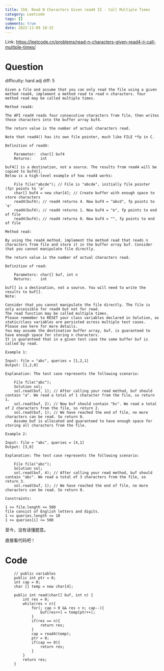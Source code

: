 ```yaml
---
title: 158. Read N Characters Given read4 II - Call Multiple Times
category: Leetcode
tags: []
comments: true
date: 2022-11-09 18:32
---
```



Link: https://leetcode.cn/problems/read-n-characters-given-read4-ii-call-multiple-times/

# Question

difficulty: hard
adj diff: 5

    Given a file and assume that you can only read the file using a given method read4, implement a method read to read n characters. Your method read may be called multiple times.

    Method read4:

    The API read4 reads four consecutive characters from file, then writes those characters into the buffer array buf4.

    The return value is the number of actual characters read.

    Note that read4() has its own file pointer, much like FILE *fp in C.

    Definition of read4:

    	Parameter:  char[] buf4
    	Returns:    int

    buf4[] is a destination, not a source. The results from read4 will be copied to buf4[].
    Below is a high-level example of how read4 works:

        File file("abcde"); // File is "abcde", initially file pointer (fp) points to 'a'
        char[] buf4 = new char[4]; // Create buffer with enough space to store characters
        read4(buf4); // read4 returns 4. Now buf4 = "abcd", fp points to 'e'
        read4(buf4); // read4 returns 1. Now buf4 = "e", fp points to end of file
        read4(buf4); // read4 returns 0. Now buf4 = "", fp points to end of file

    Method read:

    By using the read4 method, implement the method read that reads n characters from file and store it in the buffer array buf. Consider that you cannot manipulate file directly.

    The return value is the number of actual characters read.

    Definition of read:

    	Parameters:	char[] buf, int n
    	Returns:	int

    buf[] is a destination, not a source. You will need to write the results to buf[].
    Note:

    Consider that you cannot manipulate the file directly. The file is only accessible for read4 but not for read.
    The read function may be called multiple times.
    Please remember to RESET your class variables declared in Solution, as static/class variables are persisted across multiple test cases. Please see here for more details.
    You may assume the destination buffer array, buf, is guaranteed to have enough space for storing n characters.
    It is guaranteed that in a given test case the same buffer buf is called by read.

    Example 1:

    Input: file = "abc", queries = [1,2,1]
    Output: [1,2,0]

    Explanation: The test case represents the following scenario:

        File file("abc");
        Solution sol;
        sol.read(buf, 1); // After calling your read method, buf should contain "a". We read a total of 1 character from the file, so return 1.
        sol.read(buf, 2); // Now buf should contain "bc". We read a total of 2 characters from the file, so return 2.
        sol.read(buf, 1); // We have reached the end of file, no more characters can be read. So return 0.
        Assume buf is allocated and guaranteed to have enough space for storing all characters from the file.

    Example 2:

    Input: file = "abc", queries = [4,1]
    Output: [3,0]

    Explanation: The test case represents the following scenario:

        File file("abc");
        Solution sol;
        sol.read(buf, 4); // After calling your read method, buf should contain "abc". We read a total of 3 characters from the file, so return 3.
        sol.read(buf, 1); // We have reached the end of file, no more characters can be read. So return 0.

    Constraints:

    1 <= file.length <= 500
    file consist of English letters and digits.
    1 <= queries.length <= 10
    1 <= queries[i] <= 500

至今，没有读懂题意。

直接看代码吧！

# Code

```
    // public variables
    public int ptr = 0;
    int cap = 0;
    char [] temp = new char[4];

    public int read(char[] buf, int n) {
        int res = 0;
        while(res < n){
            for(; cap > 0 && res < n; cap--){
                buf[res++] = temp[ptr++];
            }
            if(res == n){
                return res;
            }
            cap = read4(temp);
            ptr = 0;
            if(cap == 0){
                return res;
            }
        }
        return res;
    }
```
